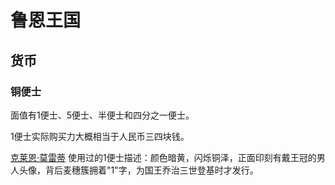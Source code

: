 # 鲁恩王国

## 货币

### 铜便士

面值有1便士、5便士、半便士和四分之一便士。

1便士实际购买力大概相当于人民币三四块钱。

 [克莱恩·莫雷蒂](../人物/克莱恩·莫雷蒂.md) 使用过的1便士描述：颜色暗黄，闪烁铜泽，正面印刻有戴王冠的男人头像，背后麦穗簇拥着"1"字，为国王乔治三世登基时才发行。